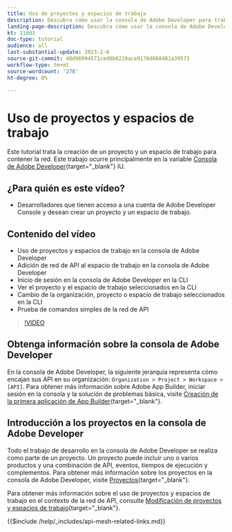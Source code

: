 ```yaml
---
title: Uso de proyectos y espacios de trabajo
description: Descubra cómo usar la consola de Adobe Developer para trabajar con proyectos y espacios de trabajo.
landing-page-description: Descubra cómo usar la consola de Adobe Developer. Obtenga información sobre los proyectos y espacios de trabajo que se van a utilizar con la red de API.
kt: 11803
doc-type: tutorial
audience: all
last-substantial-update: 2023-2-8
source-git-commit: 48d96994571ced0b8219ace9178d068481a39573
workflow-type: tm+mt
source-wordcount: '278'
ht-degree: 0%

---
```



# Uso de proyectos y espacios de trabajo

Este tutorial trata la creación de un proyecto y un espacio de trabajo para contener la red. Este trabajo ocurre principalmente en la variable [Consola de Adobe Developer](https://developer.adobe.com/console){target="_blank"} IU.

## ¿Para quién es este vídeo?

* Desarrolladores que tienen acceso a una cuenta de Adobe Developer Console y desean crear un proyecto y un espacio de trabajo.

## Contenido del vídeo

* Uso de proyectos y espacios de trabajo en la consola de Adobe Developer
* Adición de red de API al espacio de trabajo en la consola de Adobe Developer
* Inicio de sesión en la consola de Adobe Developer en la CLI
* Ver el proyecto y el espacio de trabajo seleccionados en la CLI
* Cambio de la organización, proyecto o espacio de trabajo seleccionados en la CLI
* Prueba de comandos simples de la red de API

>[!VIDEO](https://video.tv.adobe.com/v/3414123/)

## Obtenga información sobre la consola de Adobe Developer

En la consola de Adobe Developer, la siguiente jerarquía representa cómo encajan sus API en su organización: `Organization > Project > Workspace > [API]`. Para obtener más información sobre Adobe App Builder, iniciar sesión en la consola y la solución de problemas básica, visite [Creación de la primera aplicación de App Builder](https://developer.adobe.com/app-builder/docs/getting_started/first_app/){target="_blank"}.

## Introducción a los proyectos en la consola de Adobe Developer

Todo el trabajo de desarrollo en la consola de Adobe Developer se realiza como parte de un proyecto. Un proyecto puede incluir uno o varios productos y una combinación de API, eventos, tiempos de ejecución y complementos. Para obtener más información sobre los proyectos en la consola de Adobe Developer, visite [Proyectos](https://developer.adobe.com/developer-console/docs/guides/projects/){target="_blank"}.

Para obtener más información sobre el uso de proyectos y espacios de trabajo en el contexto de la red de API, consulte [Modificación de proyectos y espacios de trabajo](https://developer.adobe.com/graphql-mesh-gateway/gateway/create-mesh/#modify-projects-and-workspaces){target="_blank"}.

{{$include /help/_includes/api-mesh-related-links.md}}
